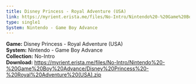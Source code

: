 ```yaml
---
title: Disney Princess - Royal Adventure (USA)
link: https://myrient.erista.me/files/No-Intro/Nintendo%20-%20Game%20Boy%20Advance/Disney%20Princess%20-%20Royal%20Adventure%20(USA).zip
type: single1
System: Nintendo - Game Boy Advance
---
```

<b>Game:</b> Disney Princess - Royal Adventure (USA)<br>
<b>System:</b> Nintendo - Game Boy Advance<br>
<b>Collection:</b> No-Intro<br>
<b>Download:</b> https://myrient.erista.me/files/No-Intro/Nintendo%20-%20Game%20Boy%20Advance/Disney%20Princess%20-%20Royal%20Adventure%20(USA).zip